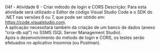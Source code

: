 
 04f - Atividade 6 - Criar método de login e CORS
Descrição:
Para esta atividade será utilizado o Editor de código Visual Studio Code e o SDK do .NET nas versões 6 ou 7, que pode ser obtido em: https://code.visualstudio.com.  
A aplicação necessitará também da criação de um banco de dados (anexo “cria-db.sql”) no SSMS (SQL Server Management Studio).  
Após o desenvolvimento do método de login e CORS, os testes serão efetuados no aplicativo Insomnia (ou Postman).
